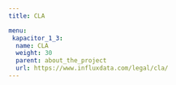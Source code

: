 ```yaml
---
title: CLA

menu:
 kapacitor_1_3:
  name: CLA
  weight: 30
  parent: about_the_project
  url: https://www.influxdata.com/legal/cla/
---
```

